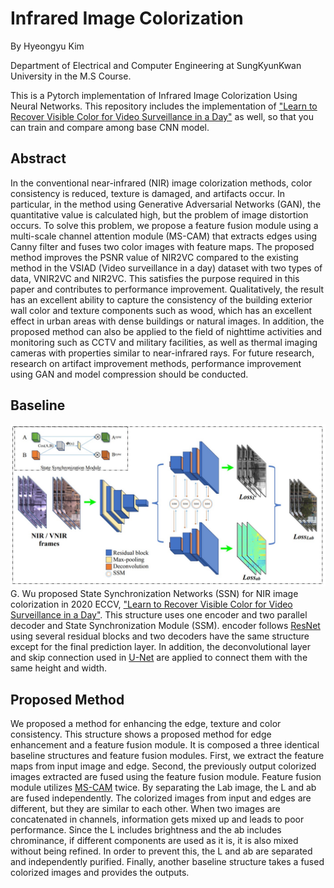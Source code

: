 # Infrared Image Colorization
By Hyeongyu Kim

Department of Electrical and Computer Engineering at SungKyunKwan University in the M.S Course.

This is a Pytorch implementation of Infrared Image Colorization Using Neural Networks. This repository includes the implementation of ["Learn to 
Recover Visible Color for Video Surveillance in a Day"](https://www.ecva.net/papers/eccv_2020/papers_ECCV/papers/123460477.pdf) as well, so that you can train and compare among base CNN model.

## Abstract
In the conventional near-infrared (NIR) image colorization methods, color consistency is reduced, texture is damaged, and artifacts occur. In particular, in the method using Generative Adversarial Networks (GAN), the quantitative value is calculated high, but the problem of image distortion occurs. To solve this problem, we propose a feature fusion module using a multi-scale channel attention module (MS-CAM) that extracts edges using Canny filter and fuses two color images with feature maps. The proposed method improves the PSNR value of NIR2VC compared to the existing method in the VSIAD (Video surveillance in a day) dataset with two types of data, VNIR2VC and NIR2VC. This satisfies the purpose required in this paper and contributes to performance improvement. Qualitatively, the result has an excellent ability to capture the consistency of the building exterior wall color and texture components such as wood, which has an excellent effect in urban areas with dense buildings or natural images. In addition, the proposed method can also be applied to the field of nighttime activities and monitoring such as CCTV and military facilities, as well as thermal imaging cameras with properties similar to near-infrared rays. For future research, research on artifact improvement methods, performance improvement using GAN and model compression should be conducted.

## Baseline
![Baseline structure](./images/Baseline_structure.jpg)
G. Wu proposed State Synchronization Networks (SSN) for NIR image colorization in 2020 ECCV, ["Learn to Recover Visible Color for Video Surveillance in a Day"](https://www.ecva.net/papers/eccv_2020/papers_ECCV/papers/123460477.pdf). This structure uses one encoder and two parallel decoder and State Synchronization Module (SSM). encoder follows [ResNet](https://arxiv.org/abs/1512.03385?context=cs) using several residual blocks and two decoders have the same structure except for the final prediction layer. In addition, the deconvolutional layer and skip connection used in [U-Net](https://arxiv.org/abs/1505.04597) are applied to connect them with the same height and width. 

## Proposed Method
We proposed a method for enhancing the edge, texture and color consistency. This structure shows a proposed method for edge enhancement and a feature fusion module. It is composed a three identical baseline structures and feature fusion modules.
First, we extract the feature maps from input image and edge. Second, the previously output colorized images extracted are fused using the feature fusion module.
Feature fusion module utilizes [MS-CAM](https://arxiv.org/abs/2009.14082) twice. 
By separating the Lab image, the L and ab are fused independently. The colorized images from input and edges are different, but they are similar to each other. When two images are concatenated in channels, information gets mixed up and leads to poor performance. Since the L includes brightness and the ab includes chrominance, if different components are used as it is, it is also mixed without being refined. In order to prevent this, the L and ab are separated and independently purified. Finally, another baseline structure takes a fused colorized images and provides the outputs.
